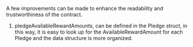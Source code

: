 A few improvements can be made to enhance the readability and trustworthiness of the contract.

1. pledgeAvailableRewardAmounts, can be defined in the Pledge struct, in this way, it is easy to look up for the AvailableRewardAmount for each Pledge and the data structure is more organized. 

